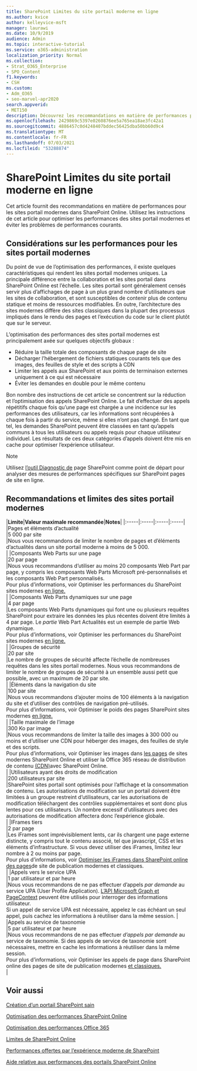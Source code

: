 ```yaml
---
title: SharePoint Limites du site portail moderne en ligne
ms.author: kvice
author: kelleyvice-msft
manager: laurawi
ms.date: 10/9/2019
audience: Admin
ms.topic: interactive-tutorial
ms.service: o365-administration
localization_priority: Normal
ms.collection:
- Strat_O365_Enterprise
- SPO_Content
f1.keywords:
- CSH
ms.custom:
- Adm_O365
- seo-marvel-apr2020
search.appverid:
- MET150
description: Découvrez les recommandations en matière de performances pour les sites modernes dans SharePoint Online, telles que la limitation des appels vers SharePoint et les points de terminaison externes.
ms.openlocfilehash: 2429869c5397e0260876ee5a765ea18ae3fc42a1
ms.sourcegitcommit: 4886457c0d4248407bddec56425dba50bb60d9c4
ms.translationtype: MT
ms.contentlocale: fr-FR
ms.lasthandoff: 07/03/2021
ms.locfileid: "53288874"
---
```

# <a name="sharepoint-online-modern-portal-site-limits"></a>SharePoint Limites du site portail moderne en ligne

Cet article fournit des recommandations en matière de performances pour les sites portail modernes dans SharePoint Online. Utilisez les instructions de cet article pour optimiser les performances des sites portail modernes et éviter les problèmes de performances courants.

## <a name="performance-considerations-for-modern-portal-sites"></a>Considérations sur les performances pour les sites portail modernes

Du point de vue de l’optimisation des performances, il existe quelques caractéristiques qui rendent les sites portail modernes uniques. La principale différence entre la collaboration et les sites portail dans SharePoint Online est l’échelle. Les sites portail sont généralement censés servir plus d’affichages de page à un plus grand nombre d’utilisateurs que les sites de collaboration, et sont susceptibles de contenir plus de contenu statique et moins de ressources modifiables. En outre, l’architecture des sites modernes diffère des sites classiques dans la plupart des processus impliqués dans le rendu des pages et l’exécution du code sur le client plutôt que sur le serveur.

L’optimisation des performances des sites portail modernes est principalement axée sur quelques objectifs globaux :

- Réduire la taille totale des composants de chaque page de site
- Décharger l’hébergement de fichiers statiques courants tels que des images, des feuilles de style et des scripts à CDN
- Limiter les appels aux SharePoint et aux points de terminaison externes uniquement à ce qui est nécessaire
- Éviter les demandes en double pour le même contenu

Bon nombre des instructions de cet article se concentrent sur la réduction et l’optimisation des appels SharePoint Online. Le fait d’effectuer des appels répétitifs chaque fois qu’une page est chargée a une incidence sur les performances des utilisateurs, car les informations sont récupérées à chaque fois à partir du service, même si elles n’ont pas changé. En tant que tel, les demandes SharePoint peuvent être classées en tant qu’appels communs à tous les utilisateurs ou appels requis pour chaque utilisateur individuel. Les résultats de ces deux catégories d’appels doivent être mis en cache pour optimiser l’expérience utilisateur.

>[!NOTE]
>Utilisez [l’outil Diagnostic de](./page-diagnostics-for-spo.md) page SharePoint comme point de départ pour analyser des mesures de performances spécifiques sur SharePoint pages de site en ligne.

## <a name="modern-portal-site-limits-and-recommendations"></a>Recommandations et limites des sites portail modernes

|**Limite**|**Valeur maximale recommandée**|**Notes**|
|:-----|:-----|:-----|:-----|
|Pages et éléments d’actualité  <br/> |5 000 par site  <br/> |Nous vous recommandons de limiter le nombre de pages et d’éléments d’actualités dans un site portail moderne à moins de 5 000.  <br/> |
|Composants Web Parts sur une page  <br/> |20 par page  <br/> |Nous vous recommandons d’utiliser au moins 20 composants Web Part par page, y compris les composants Web Parts Microsoft pré-personnalisés et les composants Web Part personnalisés. <br/> Pour plus d’informations, voir Optimiser les performances du SharePoint sites modernes [en ligne.](modern-web-part-optimization.md)  <br/> |
|Composants Web Parts dynamiques sur une page  <br/> |4 par page  <br/> |Les composants Web Parts dynamiques qui font une ou plusieurs requêtes SharePoint pour extraire les données les plus récentes doivent être limités à 4 par page. Le _partie_ Web Part Actualités est un exemple de partie Web dynamique. <br/> Pour plus d’informations, voir Optimiser les performances du SharePoint sites modernes [en ligne.](modern-web-part-optimization.md)    <br/> |
|Groupes de sécurité  <br/> |20 par site  <br/> |Le nombre de groupes de sécurité affecte l’échelle de nombreuses requêtes dans les sites portail modernes. Nous vous recommandons de limiter le nombre de groupes de sécurité à un ensemble aussi petit que possible, avec un maximum de 20 par site.  <br/> |
|Éléments dans la navigation du site  <br/> |100 par site  <br/> |Nous vous recommandons d’ajouter moins de 100 éléments à la navigation du site et d’utiliser des contrôles de navigation pré-utilisés.  <br/> Pour plus d’informations, voir Optimiser le poids des pages SharePoint sites modernes [en ligne.](modern-page-weight-optimization.md) <br/> |
|Taille maximale de l’image  <br/> |300 Ko par image  <br/> |Nous vous recommandons de limiter la taille des images à 300 000 ou moins et d’utiliser une CDN pour héberger des images, des feuilles de style et des scripts. <br/>Pour plus d’informations, voir Optimiser les images dans [les pages](modern-image-optimization.md) de sites modernes SharePoint Online et utiliser la Office 365 réseau de distribution de contenu [(CDN)](use-microsoft-365-cdn-with-spo.md)avec SharePoint Online.  <br/> |
|Utilisateurs ayant des droits de modification  <br/> |200 utilisateurs par site  <br/> |SharePoint sites portail sont optimisés pour l’affichage et la consommation de contenu. Les autorisations de modification sur un portail doivent être limitées à un groupe restreint d’utilisateurs, car les autorisations de modification téléchargent des contrôles supplémentaires et sont donc plus lentes pour ces utilisateurs. Un nombre excessif d’utilisateurs avec des autorisations de modification affectera donc l’expérience globale. <br/> |
|IFrames tiers  <br/> |2 par page  <br/> |Les iFrames sont imprévisiblement lents, car ils chargent une page externe distincte, y compris tout le contenu associé, tel que javascript, CSS et les éléments d’infrastructure. Si vous devez utiliser des iFrames, limitez leur nombre à 2 ou moins par page.<br/> Pour plus d’informations, voir [Optimiser les iFrames dans SharePoint online des pages](modern-iframe-optimization.md)de site de publication modernes et classiques. <br/> |
|Appels vers le service UPA  <br/> |1 par utilisateur et par heure  <br/> |Nous vous recommandons de ne pas effectuer d’appels _par demande_ au service UPA (User Profile Application). [L’API Microsoft Graph et](/graph/call-api) [PageContext](/javascript/api/sp-page-context/pagecontext) peuvent être utilisés pour interroger des informations utilisateur.  <br/> Si un appel de service UPA est nécessaire, appelez le cas échéant un seul appel, puis cachez les informations à réutiliser dans la même session. |
|Appels au service de taxonomie  <br/> |5 par utilisateur et par heure  <br/> |Nous vous recommandons de ne pas effectuer _d’appels par demande_ au service de taxonomie. Si des appels de service de taxonomie sont nécessaires, mettre en cache les informations à réutiliser dans la même session. <br/> Pour plus d’informations, voir Optimiser les appels de page dans SharePoint online des pages de site de publication modernes [et classiques.](modern-page-call-optimization.md) <br/> |

## <a name="related-topics"></a>Voir aussi

[Création d’un portail SharePoint sain](/sharepoint/portal-health)

[Optimisation des performances SharePoint Online](tune-sharepoint-online-performance.md)

[Optimisation des performances Office 365](tune-microsoft-365-performance.md)

[Limites de SharePoint Online](/office365/servicedescriptions/sharepoint-online-service-description/sharepoint-online-limits)

[Performances offertes par l’expérience moderne de SharePoint](/sharepoint/modern-experience-performance)

[Aide relative aux performances des portails SharePoint Online](/sharepoint/dev/solution-guidance/portal-performance)

